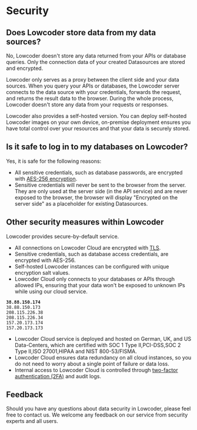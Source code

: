 # Security

## Does Lowcoder store data from my data sources?

No, Lowcoder doesn't store any data returned from your APIs or database queries. Only the connection data of your created Datasources are stored and encrypted.

Lowcoder only serves as a proxy between the client side and your data sources. When you query your APIs or databases, the Lowcoder server connects to the data source with your credentials, forwards the request, and returns the result data to the browser. During the whole process, Lowcoder doesn't store any data from your requests or responses.

Lowcoder also provides a self-hosted version. You can deploy self-hosted Lowcoder images on your own device, on-premise deployment ensures you have total control over your resources and that your data is securely stored.

## Is it safe to log in to my databases on Lowcoder?

Yes, it is safe for the following reasons:

* All sensitive credentials, such as database passwords, are encrypted with [AES-256 encryption](https://en.wikipedia.org/wiki/Advanced_Encryption_Standard).
* Sensitive credentials will never be sent to the browser from the server. They are only used at the server side (in the API service) and are never exposed to the browser, the browser will display "Encrypted on the server side" as a placeholder for existing Datasources.

## Other security measures within Lowcoder

Lowcoder provides secure-by-default service.

* All connections on Lowcoder Cloud are encrypted with [TLS](https://en.wikipedia.org/wiki/Public_key_certificate).
* Sensitive credentials, such as database access credentials, are encrypted with AES-256.
* Self-hosted Lowcoder instances can be configured with unique encryption salt values.
* Lowcoder Cloud only connects to your databases or APIs through allowed IPs, ensuring that your data won't be exposed to unknown IPs while using our cloud service.

<pre><code><strong>38.88.150.174
</strong>38.88.150.173
208.115.226.38
208.115.226.34
157.20.173.174
157.20.173.173
</code></pre>

* Lowcoder Cloud service is deployed and hosted on German, UK, and US Data-Centers, which are certified with SOC 1 Type II,PCI-DSS,SOC 2 Type II,ISO 27001,HIPAA and NIST 800-53/FISMA.
* Lowcoder Cloud ensures data redundancy on all cloud instances, so you do not need to worry about a single point of failure or data loss.
* Internal access to Lowcoder Cloud is controlled through [two-factor authentication (2FA)](https://en.wikipedia.org/wiki/Help:Two-factor_authentication) and audit logs.

## Feedback

Should you have any questions about data security in Lowcoder, please feel free to contact us. We welcome any feedback on our service from security experts and all users.
